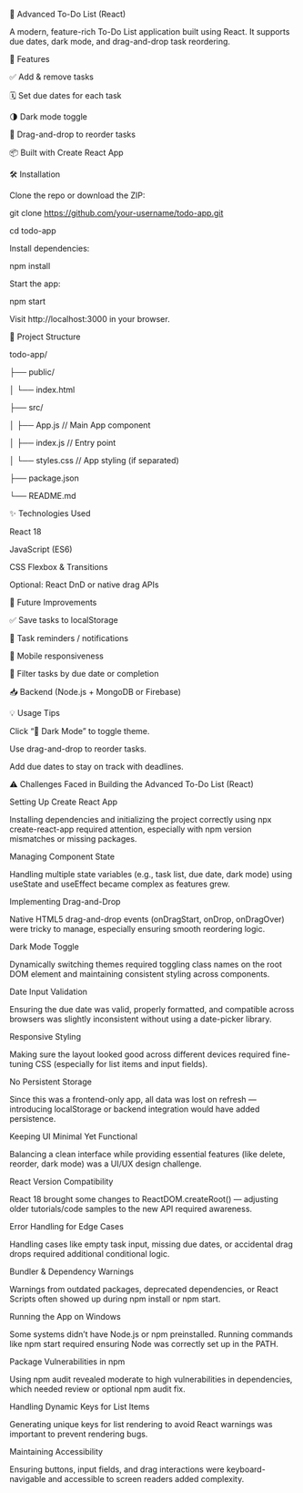 📝 Advanced To-Do List (React) 

A modern, feature-rich To-Do List application built using React. It supports due dates, dark mode, and drag-and-drop task reordering.

🚀 Features

✅ Add & remove tasks

🗓 Set due dates for each task

🌗 Dark mode toggle

🔀 Drag-and-drop to reorder tasks

📦 Built with Create React App

🛠️ Installation

Clone the repo or download the ZIP:

git clone https://github.com/your-username/todo-app.git

cd todo-app

Install dependencies:

npm install

Start the app:

npm start

Visit http://localhost:3000 in your browser.

📁 Project Structure

todo-app/

├── public/

│   └── index.html

├── src/

│   ├── App.js        // Main App component

│   ├── index.js      // Entry point

│   └── styles.css    // App styling (if separated)

├── package.json

└── README.md

✨ Technologies Used

React 18

JavaScript (ES6)

CSS Flexbox & Transitions

Optional: React DnD or native drag APIs

🧠 Future Improvements

✅ Save tasks to localStorage

🔔 Task reminders / notifications

📱 Mobile responsiveness

🧩 Filter tasks by due date or completion

📥 Backend (Node.js + MongoDB or Firebase)

💡 Usage Tips

Click “🌙 Dark Mode” to toggle theme.

Use drag-and-drop to reorder tasks.

Add due dates to stay on track with deadlines.


⚠️ Challenges Faced in Building the Advanced To-Do List (React)

Setting Up Create React App

Installing dependencies and initializing the project correctly using npx create-react-app required attention, especially with npm version mismatches or missing packages.

Managing Component State

Handling multiple state variables (e.g., task list, due date, dark mode) using useState and useEffect became complex as features grew.

Implementing Drag-and-Drop

Native HTML5 drag-and-drop events (onDragStart, onDrop, onDragOver) were tricky to manage, especially ensuring smooth reordering logic.

Dark Mode Toggle

Dynamically switching themes required toggling class names on the root DOM element and maintaining consistent styling across components.

Date Input Validation

Ensuring the due date was valid, properly formatted, and compatible across browsers was slightly inconsistent without using a date-picker library.

Responsive Styling

Making sure the layout looked good across different devices required fine-tuning CSS (especially for list items and input fields).

No Persistent Storage

Since this was a frontend-only app, all data was lost on refresh — introducing localStorage or backend integration would have added persistence.

Keeping UI Minimal Yet Functional

Balancing a clean interface while providing essential features (like delete, reorder, dark mode) was a UI/UX design challenge.

React Version Compatibility

React 18 brought some changes to ReactDOM.createRoot() — adjusting older tutorials/code samples to the new API required awareness.

Error Handling for Edge Cases

Handling cases like empty task input, missing due dates, or accidental drag drops required additional conditional logic.

Bundler & Dependency Warnings

Warnings from outdated packages, deprecated dependencies, or React Scripts often showed up during npm install or npm start.

Running the App on Windows

Some systems didn’t have Node.js or npm preinstalled. Running commands like npm start required ensuring Node was correctly set up in the PATH.

Package Vulnerabilities in npm

Using npm audit revealed moderate to high vulnerabilities in dependencies, which needed review or optional npm audit fix.

Handling Dynamic Keys for List Items

Generating unique keys for list rendering to avoid React warnings was important to prevent rendering bugs.

Maintaining Accessibility

Ensuring buttons, input fields, and drag interactions were keyboard-navigable and accessible to screen readers added complexity.


